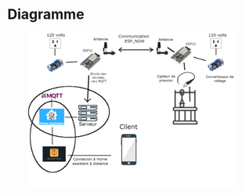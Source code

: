 # Diagramme

<figure><img src="../.gitbook/assets/diagramme.png" alt=""><figcaption></figcaption></figure>
